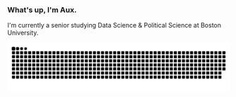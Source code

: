 ### What's up, I'm Aux.

I'm currently a senior studying Data Science & Political Science at Boston University.



<p align="center">
  <picture>
    <source media="(prefers-color-scheme: dark)" srcset="https://raw.githubusercontent.com/noev-il/Meet-Axusmawe/output/github-contribution-grid-snake-dark.svg">
    <source media="(prefers-color-scheme: light)" srcset="https://raw.githubusercontent.com//noev-il/Meet-Axusmawe/output/github-contribution-grid-snake.svg">
    <img alt="github contribution grid snake animation" src="https://raw.githubusercontent.com//noev-il/Meet-Axusmawe/output/github-contribution-grid-snake.svg">
  </picture>
</p>
  
